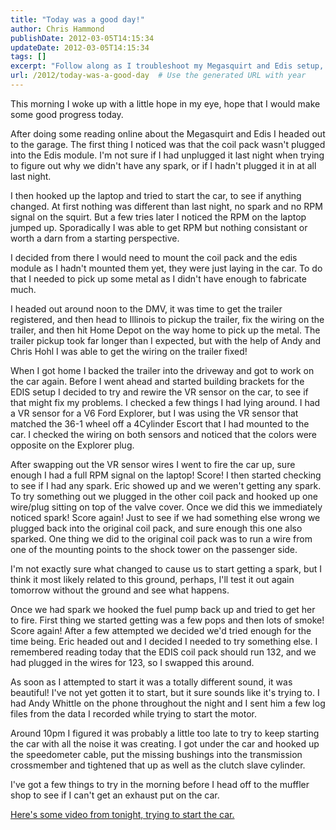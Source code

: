 ```yaml
---
title: "Today was a good day!"
author: Chris Hammond
publishDate: 2012-03-05T14:15:34
updateDate: 2012-03-05T14:15:34
tags: []
excerpt: "Follow along as I troubleshoot my Megasquirt and Edis setup, fixing wiring issues and tackling challenges to get the car up and running smoothly."
url: /2012/today-was-a-good-day  # Use the generated URL with year
---
```

<p>This morning I woke up with a little hope in my eye, hope that I would make some good progress today.</p> <p>After doing some reading online about the Megasquirt and Edis I headed out to the garage. The first thing I noticed was that the coil pack wasn't plugged into the Edis module. I'm not sure if I had unplugged it last night when trying to figure out why we didn't have any spark, or if I hadn't plugged it in at all last night.</p> <p>I then hooked up the laptop and tried to start the car, to see if anything changed. At first nothing was different than last night, no spark and no RPM signal on the squirt. But a few tries later I noticed the RPM on the laptop jumped up. Sporadically I was able to get RPM but nothing consistant or worth a darn from a starting perspective.</p> <p>I decided from there I would need to mount the coil pack and the edis module as I hadn't mounted them yet, they were just laying in the car. To do that I needed to pick up some metal as I didn't have enough to fabricate much.</p> <p>I headed out around noon to the DMV, it was time to get the trailer registered, and then head to Illinois to pickup the trailer, fix the wiring on the trailer, and then hit Home Depot on the way home to pick up the metal. The trailer pickup took far longer than I expected, but with the help of Andy and Chris Hohl I was able to get the wiring on the trailer fixed!</p> <p>When I got home I backed the trailer into the driveway and got to work on the car again. Before I went ahead and started building brackets for the EDIS setup I decided to try and rewire the VR sensor on the car, to see if that might fix my problems. I checked a few things I had lying around. I had a VR sensor for a V6 Ford Explorer, but I was using the VR sensor that matched the 36-1 wheel off a 4Cylinder Escort that I had mounted to the car. I checked the wiring on both sensors and noticed that the colors were opposite on the Explorer plug.</p> <p>After swapping out the VR sensor wires I went to fire the car up, sure enough I had a full RPM signal on the laptop! Score! I then started checking to see if I had any spark. Eric showed up and we weren't getting any spark. To try something out we plugged in the other coil pack and hooked up one wire/plug sitting on top of the valve cover. Once we did this we immediately noticed spark! Score again! Just to see if we had something else wrong we plugged back into the original coil pack, and sure enough this one also sparked. One thing we did to the original coil pack was to run a wire from one of the mounting points to the shock tower on the passenger side.</p> <p>I'm not exactly sure what changed to cause us to start getting a spark, but I think it most likely related to this ground, perhaps, I'll test it out again tomorrow without the ground and see what happens.</p> <p>Once we had spark we hooked the fuel pump back up and tried to get her to fire. First thing we started getting was a few pops and then lots of smoke! Score again! After a few attempted we decided we'd tried enough for the time being. Eric headed out and I decided I needed to try something else. I remembered reading today that the EDIS coil pack should run 132, and we had plugged in the wires for 123, so I swapped this around.</p> <p>As soon as I attempted to start it was a totally different sound, it was beautiful! I've not yet gotten it to start, but it sure sounds like it's trying to. I had Andy Whittle on the phone throughout the night and I sent him a few log files from the data I recorded while trying to start the motor.</p> <p>Around 10pm I figured it was probably a little too late to try to keep starting the car with all the noise it was creating. I got under the car and hooked up the speedometer cable, put the missing bushings into the transmission crossmember and tightened that up as well as the clutch slave cylinder.</p> <p>I've got a few things to try in the morning before I head off to the muffler shop to see if I can't get an exhaust put on the car.</p> <p><a href="https://www.project240z.com/tabid/54/itemid/29/Trying-to-start-the-car.aspx">Here's some video from tonight, trying to start the car.</a></p>

